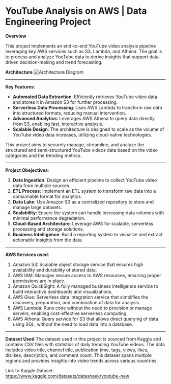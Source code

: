 # YouTube Analysis on AWS | Data Engineering Project

**Overview**

This project implements an end-to-end YouTube video analysis pipeline leveraging key AWS services such as S3, Lambda, and Athena. The goal is to process and analyze YouTube data to derive insights that support data-driven decision-making and trend forecasting.

**Architecture**
![Architecture Diagram](https://github.com/rohankodavalla/Youtube-Analysis-AWS/raw/latest_branch/Arch.jpeg)

-------------------------------------------------------------------------------------------------------------------------------------------------

**Key Features**:
- **Automated Data Extraction**: Efficiently retrieves YouTube video data and stores it in Amazon S3 for further processing.
- **Serverless Data Processing**: Uses AWS Lambda to transform raw data into structured formats, reducing manual intervention.
- **Advanced Analytics**: Leverages AWS Athena to query data directly from S3, enabling fast, interactive analysis.
- **Scalable Design**: The architecture is designed to scale as the volume of YouTube video data increases, utilizing cloud-native technologies.

This project aims to securely manage, streamline, and analyze the structured and semi-structured YouTube videos data based on the video categories and the trending metrics.

-------------------------------------------------------------------------------------------------------------------------------------------------

**Project Obejectives**:
1. **Data Ingestion**: Design an efficient pipeline to collect YouTube video data from multiple sources.
2. **ETL Process**: Implement an ETL system to transform raw data into a consumable format for analytics.
3. **Data Lake**: Use Amazon S3 as a centralized repository to store and manage large datasets.
4. **Scalability**: Ensure the system can handle increasing data volumes with minimal performance degradation.
5. **Cloud-Based Architecture**: Leverage AWS for scalable, serverless processing and storage solutions.
6. **Business Intelligence**: Build a reporting system to visualize and extract actionable insights from the data.

-------------------------------------------------------------------------------------------------------------------------------------------------

**AWS Services used**:
1. Amazon S3: Scalable object storage service that ensures high availability and durability of stored data.
2. AWS IAM: Manages secure access to AWS resources, ensuring proper permissions are in place.
3. Amazon QuickSight: A fully managed business intelligence service to build interactive dashboards and visualizations.
4. AWS Glue: Serverless data integration service that simplifies the discovery, preparation, and combination of data for analysis.
5. AWS Lambda: Runs code without the need to provision or manage servers, enabling cost-effective serverless computing.
6. AWS Athena: Query service for S3 that allows direct querying of data using SQL, without the need to load data into a database.

-------------------------------------------------------------------------------------------------------------------------------------------------

**Dataset Used**
The dataset used in this project is sourced from Kaggle and contains CSV files with statistics of daily trending YouTube videos. The data includes video title, channel title, publication time, tags, views, likes, dislikes, description, and comment count. This dataset spans multiple regions and provides insights into video trends across various countries.

Link to Kaggle Dataset-
https://www.kaggle.com/datasets/datasnaek/youtube-new

